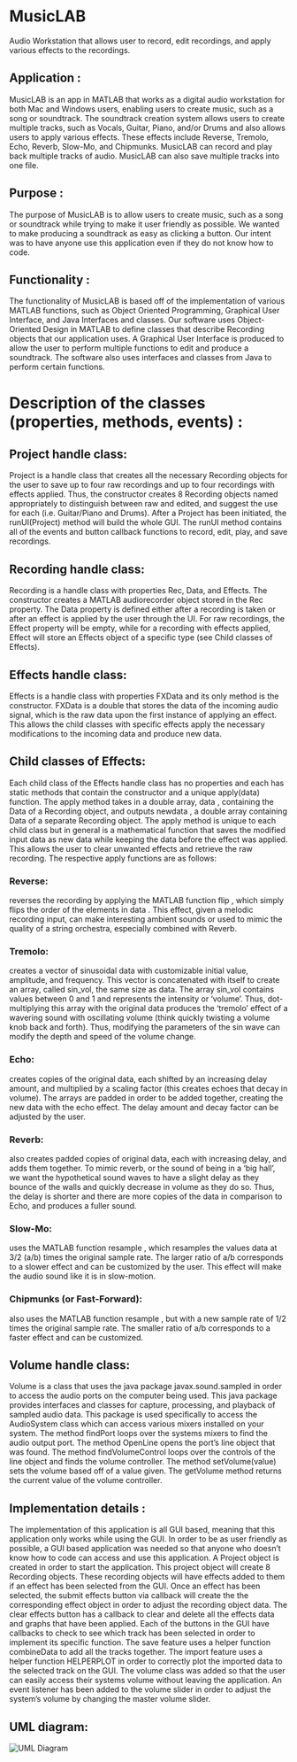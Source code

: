 # MusicLAB
Audio Workstation that allows user to record, edit recordings, and apply various effects to the recordings.
## Application :
MusicLAB is an app in MATLAB that works as a digital audio workstation for both Mac and Windows users, enabling users to create music, such as a song or soundtrack. The soundtrack creation system allows users to create multiple tracks, such as Vocals, Guitar, Piano, and/or Drums and also allows users to apply various effects. These effects include Reverse, Tremolo, Echo, Reverb, Slow-Mo, and Chipmunks. MusicLAB can record and play back multiple tracks of audio. MusicLAB can also save multiple tracks into one file.
## Purpose :
The purpose of MusicLAB is to allow users to create music, such as a song or soundtrack while trying to make it user friendly as possible. We wanted to make producing a soundtrack as easy as clicking a button. Our intent was to have anyone use this application even if they do not know how to code.
## Functionality :
The functionality of MusicLAB is based off of the implementation of various MATLAB functions, such as Object Oriented Programming, Graphical User Interface, and Java Interfaces and classes. Our software uses Object-Oriented Design in MATLAB to define classes that describe Recording objects that our application uses. A Graphical User Interface is produced to allow the user to perform multiple functions to edit and produce a soundtrack. The software also uses interfaces and classes from Java to perform certain functions.
# Description of the classes (properties, methods, events) : 
## Project handle class:
 Project  is a handle class that creates all the necessary  Recording objects for the user to save up to four raw recordings and up to four recordings with effects applied. Thus, the constructor creates 8 Recording objects named appropriately to distinguish between raw and edited, and suggest the use for each (i.e. Guitar/Piano and Drums). After a Project has been initiated, the  runUI(Project) method will build the whole GUI. The runUI method contains all of the events and button callback functions to record, edit, play, and save recordings.
## Recording handle class:
Recording is a handle class with properties  Rec, Data,  and  Effects. The constructor creates a MATLAB  audiorecorder object stored in the Rec property. The Data property is defined either after a recording is taken or after an effect is applied by the user through the UI. For raw recordings, the Effect property will be empty, while for a recording with effects applied, Effect will store an Effects object of a specific type (see Child classes of Effects).
## Effects handle class:
 Effects is a handle class with properties  FXData and its only method is the constructor. FXData is a double that stores the data of the  incoming audio signal, which is the raw data upon the first instance of applying an effect. This allows the child classes with specific effects apply the necessary modifications to the incoming data and produce new data.
## Child classes of Effects:
Each child class of the Effects handle class has no properties and each has static methods that contain the constructor and a unique  apply(data)  function. The apply method takes in a double array, data , containing the Data of a Recording object, and outputs  newdata , a double array containing Data of a separate Recording object. The apply method is unique to each child class but in general is a mathematical function that saves the modified input data as new data while keeping the data before the effect was applied. This allows the user to clear unwanted effects and retrieve the raw recording. The respective  apply  functions are as follows:
### Reverse:  
reverses the recording by applying the MATLAB function  flip , which simply flips the order of the elements in  data . This effect, given a melodic recording input, can make interesting ambient sounds or used to mimic the quality of a string orchestra, especially combined with Reverb.
### Tremolo:  
creates a vector of sinusoidal data with customizable initial value, amplitude, and frequency. This vector is concatenated with itself to create an array, called sin_vol, the same size as  data.  The array sin_vol contains values between 0 and 1 and represents the intensity or ‘volume’. Thus, dot-multiplying this array with the original data produces the ‘tremolo’ effect of a wavering sound with oscillating volume (think quickly twisting a volume knob back and forth). Thus, modifying the parameters of the sin wave can modify the depth and speed of the volume change.
### Echo:  
creates copies of the original data, each shifted by an increasing delay amount, and multiplied by a scaling factor (this creates echoes that decay in volume). The arrays are padded in order to be added together, creating the new data with the echo effect. The delay amount and decay factor can be adjusted by the user.
### Reverb: 
also creates padded copies of original data, each with increasing delay, and adds them together. To mimic reverb, or the sound of being in a ‘big hall’, we want the hypothetical sound waves to have a slight delay as they bounce of the walls and quickly decrease in volume as they do so. Thus, the delay is shorter and there are more copies of the data in comparison to Echo, and produces a fuller sound.
### Slow-Mo:  
uses the MATLAB function  resample , which resamples the values  data  at 3/2 (a/b) times the original sample rate. The larger ratio of a/b corresponds to a slower effect and can be customized by the user. This effect will make the audio sound like it is in slow-motion.
### Chipmunks (or Fast-Forward):  
also uses the MATLAB function  resample , but with a new sample rate of 1/2 times the original sample rate. The smaller ratio of a/b corresponds to a faster effect and can be customized.
## Volume handle class:
Volume is a class that uses the java package javax.sound.sampled in order to access the audio ports on the computer being used. This java package  provides interfaces and classes for capture, processing, and playback of sampled audio data. This package is used specifically to access the AudioSystem class which can access various mixers installed on your system. The method  findPort loops over the systems mixers to find the audio output port. The method  OpenLine opens the port’s line object that was found. The method  findVolumeControl loops over the controls of the line object and finds the volume controller. The method  setVolume(value) sets the volume based off of a value given. The getVolume  method returns the current value of the volume controller.
## Implementation details :
The implementation of this application is all GUI based, meaning that this application only works
while using the GUI. In order to be as user friendly as possible, a GUI based application was needed so that anyone who doesn’t know how to code can access and use this application.
A Project object is created in order to start the application. This project object will create 8 Recording objects. These recording objects will have effects added to them if an effect has been selected from the GUI. Once an effect has been selected, the submit effects button via callback will create the the corresponding effect object in order to adjust the recording object data. The clear effects button has a callback to clear and delete all the effects data and graphs that have been applied. Each of the buttons in the GUI have callbacks to check to see which track has been selected in order to implement its specific function. The save feature uses a helper function  combineData  to add all the tracks together. The import feature uses a helper function  HELPERPLOT in order to correctly plot the imported data to the selected track on the GUI. The volume class was added so that the user can easily access their systems volume without leaving the application. An event listener has been added to the volume slider in order to adjust the system’s volume by changing the master volume slider.
## UML diagram:
![UML Diagram](https://user-images.githubusercontent.com/16432396/30576869-a9af8612-9cbf-11e7-9f88-494b107e128f.png)
